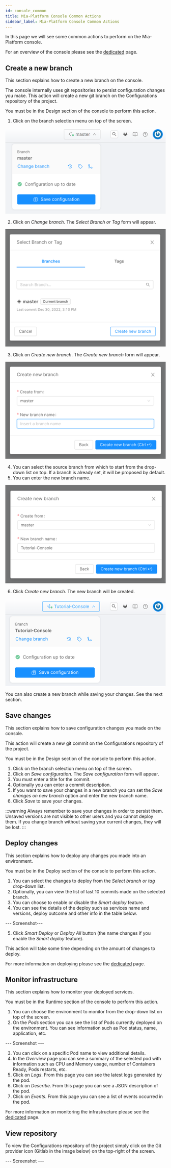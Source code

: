 ```yaml
---
id: console_common
title: Mia-Platform Console Common Actions
sidebar_label: Mia-Platform Console Common Actions
---
```


In this page we will see some common actions to perform on the Mia-Platform console.

For an overview of the console please see the [dedicated](/development_suite/overview-dev-suite.md) page.

## Create a new branch

This section explains how to create a new branch on the console.

The console internally uses git repositories to persist configuration changes you make. This action will create a new git branch on the Configurations repository of the project.

You must be in the Design section of the console to perform this action.

1. Click on the branch selection menu on top of the screen.

<div style={{display: 'flex', justifyContent: 'center'}}>
  <div style={{display: 'flex', width: '500px'}}> 

![Branch selection](img/create-new-branch-1.png)
  
  </div>
</div>

2. Click on _Change branch_. The _Select Branch or Tag_ form will appear.

<div style={{display: 'flex', justifyContent: 'center'}}>
  <div style={{display: 'flex', width: '500px'}}> 

![Select branch or tag](img/create-new-branch-2.png)
  
  </div>
</div>

3. Click on _Create new branch_. The _Create new branch_ form will appear.

<div style={{display: 'flex', justifyContent: 'center'}}>
  <div style={{display: 'flex', width: '500px'}}> 

![Create new branch](img/create-new-branch-3.png)
  
  </div>
</div>

4. You can select the source branch from which to start from the drop-down list on top. If a branch is already set, it will be proposed by default.
5. You can enter the new branch name.

<div style={{display: 'flex', justifyContent: 'center'}}>
  <div style={{display: 'flex', width: '500px'}}> 

![Create new branch filled](img/create-new-branch-5.png)
  
  </div>
</div>

6. Click _Create new branch_. The new branch will be created.

<div style={{display: 'flex', justifyContent: 'center'}}>
  <div style={{display: 'flex', width: '500px'}}> 

![Branch created](img/create-new-branch-6.png)
  
  </div>
</div>

You can also create a new branch while saving your changes. See the next section.

## Save changes

This section explains how to save configuration changes you made on the console.

This action will create a new git commit on the Configurations repository of the project.

You must be in the Design section of the console to perform this action.

1. Click on the branch selection menu on top of the screen.
2. Click on _Save configuration_. The _Save configuration_ form will appear.
3. You must enter a title for the commit.
4. Optionally you can enter a commit description.
5. If you want to save your changes in a new branch you can set the _Save changes on new branch_ option and enter the new branch name.
6. Click _Save_ to save your changes.

:::warning
Always remember to save your changes in order to persist them. Unsaved versions are not visible to other users and you cannot deploy them. If you change branch without saving your current changes, they will be lost.
:::

## Deploy changes

This section explains how to deploy any changes you made into an environment.

You must be in the Deploy section of the console to perform this action.

1. You can select the changes to deploy from the _Select branch or tag_ drop-down list.
2. Optionally, you can view the list of last 10 commits made on the selected branch.
3. You can choose to enable or disable the _Smart deploy_ feature.
4. You can see the details of the deploy such as services name and versions, deploy outcome and other info in the table below.

--- Screenshot---

5. Click _Smart Deploy_ or _Deploy All_ button (the name changes if you enable the _Smart deploy_ feature).

This action will take some time depending on the amount of changes to deploy.

For more information on deploying please see the [dedicated](/development_suite/deploy/deploy.md) page.

## Monitor infrastructure

This section explains how to monitor your deployed services.

You must be in the Runtime section of the console to perform this action.

1. You can choose the environment to monitor from the drop-down list on top of the screen.
2. On the _Pods_ section you can see the list of Pods currently deployed on the environment. You can see information such as Pod status, name, application, etc.

--- Screenshot ---

3. You can click on a specific Pod name to view additional details.
4. In the _Overview_ page you can see a summary of the selected pod with information such as CPU and Memory usage, number of Containers Ready, Pods restarts, etc.
5. Click on _Logs_. From this page you can see the latest logs generated by the pod.
6. Click on _Describe_. From this page you can see a JSON description of the pod.
7. Click on _Events_. From this page you can see a list of events occurred in the pod.

For more information on monitoring the infrastructure please see the [dedicated](/development_suite/monitoring/monitoring.md) page.

## View repository

To view the Configurations repository of the project simply click on the Git provider icon (Gitlab in the image below) on the top-right of the screen.

--- Screenshot ---
